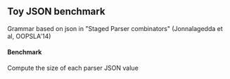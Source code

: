 ## Toy JSON benchmark

Grammar based on json in "Staged Parser combinators"
(Jonnalagedda et al, OOPSLA'14)

#### Benchmark

Compute the size of each parser JSON value
